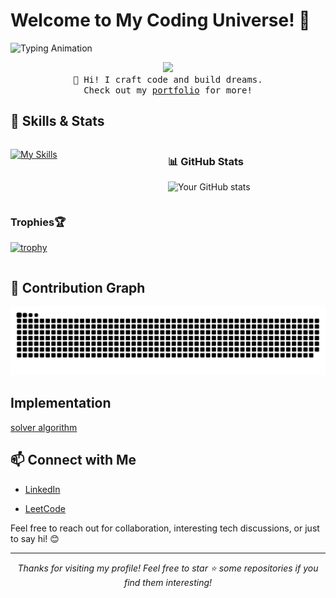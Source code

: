 # Welcome to My Coding Universe! 🚀

![Typing Animation](https://readme-typing-svg.herokuapp.com?font=Fira+Code&weight=500&size=14&duration=3666&pause=2333&color=1677FF&repeat=true&height=21&lines=I+am+Kanhaiya+Kumar,+a+Passionate+Developer)


<p align="center">
  <img src="https://github.com/kanhaiyak23.png" width="100px">
  <br>
  <samp>
    👋 Hi! I craft code and build dreams.
    <br>Check out my <a href="https://kanhaiyak23.github.io/Portfolio/">portfolio</a> for more!
  </samp>
</p>

## 🚀 Skills & Stats

<div style="display: flex; justify-content: space-between;">

<div style="flex: 1;">

[![My Skills](https://skillicons.dev/icons?i=python,html,css,js,react,nextjs,express,nodejs,npm,mysql,mongodb,vscode)](https://skillicons.dev)

</div>

<div style="flex: 1;">

### 📊 GitHub Stats
![Your GitHub stats](https://github-readme-stats.vercel.app/api?username=kanhaiyak23&show_icons=true&theme=radical)

</div>

</div>

<div style="display: flex; justify-content: space-between;">

<div style="flex: 1;">

### Trophies🏆
[![trophy](https://github-profile-trophy.vercel.app/?username=kanhaiyak23&theme=onedark)](https://github.com/ryo-ma/github-profile-trophy)

</div>


</div>

## 🐍 Contribution Graph


<picture>
  <source
    media="(prefers-color-scheme: dark)"
    srcset="https://raw.githubusercontent.com/platane/snk/output/github-contribution-grid-snake-dark.svg"
  />
  <source
    media="(prefers-color-scheme: light)"
    srcset="https://raw.githubusercontent.com/platane/snk/output/github-contribution-grid-snake.svg"
  />
  <img
    alt="github contribution grid snake animation"
    src="https://raw.githubusercontent.com/platane/snk/output/github-contribution-grid-snake.svg"
  />
</picture>


## Implementation

[solver algorithm](./packages/solver/README.md)


## 📫 Connect with Me

<!-- ## 🔗 Let's Connect -->

- [LinkedIn](www.linkedin.com/in/kanhaiya-kumar-56123528a)

- [LeetCode](https://leetcode.com/u/ProgramPro42/)

Feel free to reach out for collaboration, interesting tech discussions, or just to say hi! 😊

---

<p align="center">
  <i>Thanks for visiting my profile! Feel free to star ⭐ some repositories if you find them interesting!</i>
</p>
